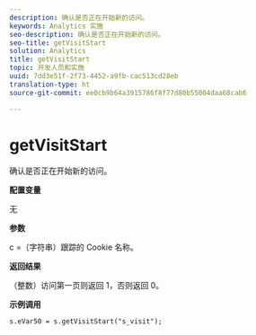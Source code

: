 ```yaml
---
description: 确认是否正在开始新的访问。
keywords: Analytics 实施
seo-description: 确认是否正在开始新的访问。
seo-title: getVisitStart
solution: Analytics
title: getVisitStart
topic: 开发人员和实施
uuid: 7dd3e51f-2f73-4452-a9fb-cac513cd28eb
translation-type: ht
source-git-commit: ee0cb9b64a3915786f8f77d80b55004daa68cab6

---
```



# getVisitStart

确认是否正在开始新的访问。

**配置变量**

无

**参数**

c =（字符串）跟踪的 Cookie 名称。

**返回结果**

（整数）访问第一页则返回 1，否则返回 0。

**示例调用**

```
s.eVar50 = s.getVisitStart("s_visit");
```

